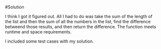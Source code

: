#Solution


I think I got it figured out. All I had to do was take the sum of the length of the list and then the sum of all the numbers in the list, find the difference betweend those results, and then return the difference. The function meets runtime and space requirements.

I included some test cases with my solution.